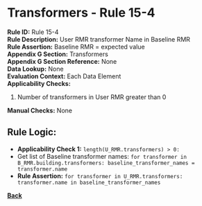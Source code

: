 # Transformers - Rule 15-4
**Rule ID:** Rule 15-4  
**Rule Description:** User RMR transformer Name in Baseline RMR  
**Rule Assertion:** Baseline RMR = expected value  
**Appendix G Section:** Transformers  
**Appendix G Section Reference:** None  
**Data Lookup:** None  
**Evaluation Context:**  Each Data Element   
**Applicability Checks:** 
1. Number of transformers in User RMR greater than 0  

**Manual Checks:** None  

## Rule Logic:
- **Applicability Check 1:** `length(U_RMR.transformers) > 0:`  
- Get list of Baseline transformer names: `for transformer in B_RMR.building.transformers: baseline_transformer_names = transformer.name`
- **Rule Assertion:** `for transformer in U_RMR.transformers: transformer.name in baseline_transformer_names`

**[Back](../_toc.md)**